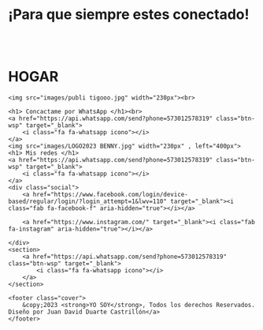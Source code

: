 
<!DOCTYPE html>
<html lang="en">

<head>
    <meta charset="UTF-8">
    <meta http-equiv="X-UA-Compatible" content="IE=edge">
    <meta name="viewport" content="width=device-width, initial-scale=1.0">
    <link rel="preconnect" href="https://fonts.googleapis.com">
    <link rel="preconnect" href="https://fonts.gstatic.com" crossorigin>
    <link href="https://fonts.googleapis.com/css2?family=Lato:ital,wght@0,300;0,400;1,700&family=Roboto:wght@300;400;700&display=swap" rel="stylesheet">
    <link rel="stylesheet" href="stileee/stylee.css">
    <script src="https://kit.fontawesome.com/6f94f69e77.js" crossorigin="anonymous"></script>
    <script src="https://code.jquery.com/jquery-3.4.1.js"></script>
    </script>
    <script type="text/javascript" src="magg.js">
    </script>
    <title>Conectate!</title>
</head>
<a href="https://api.whatsapp.com/send?phone=573012578319" class="btn-wsp" target="_blank"><i class="fa fa-whatsapp icono"></i></a>

<body>
    <h1>¡Para que siempre estes conectado!</h1><br><br>
    <h1> HOGAR </h1>

    <img src="images/publi tigooo.jpg" width="230px"><br>

    <h1> Concactame por WhatsApp </h1><br>
    <a href="https://api.whatsapp.com/send?phone=573012578319" class="btn-wsp" target="_blank">
        <i class="fa fa-whatsapp icono"></i>
    </a>
    <img src="images/LOGO2023 BENNY.jpg" width="230px" , left="400px">
    <h1> Mis redes </h1>
    <a href="https://api.whatsapp.com/send?phone=573012578319" class="btn-wsp" target="_blank">
        <i class="fa fa-whatsapp icono"></i>
    </a>
    <div class="social">
        <a href="https://www.facebook.com/login/device-based/regular/login/?login_attempt=1&lwv=110" target="_blank"><i class="fab fa-facebook-f" aria-hidden="true"></i></a>

        <a href="https://www.instagram.com/" target="_blank"><i class="fab fa-instagram" aria-hidden="true"></i></a>

    </div>
    <section>
        <a href="https://api.whatsapp.com/send?phone=573012578319" class="btn-wsp" target="_blank">
            <i class="fa fa-whatsapp icono"></i>
        </a>
    </section>

    <footer class="cover">
        &copy;2023 <strong>YO SOY</strong>, Todos los derechos Reservados. Diseño por Juan David Duarte Castrillón</a>
    </footer>



</body>


</html>
